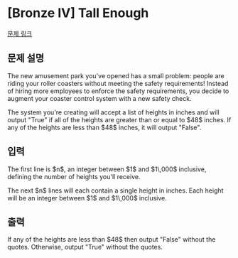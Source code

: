 # [Bronze IV] Tall Enough

[문제 링크](https://www.acmicpc.net/problem/34414) 

## 문제 설명

<p>The new amusement park you've opened has a small problem: people are riding your roller coasters without meeting the safety requirements! Instead of hiring more employees to enforce the safety requirements, you decide to augment your coaster control system with a new safety check.</p>

<p>The system you're creating will accept a list of heights in inches and will output "True" if all of the heights are greater than or equal to $48$ inches. If any of the heights are less than $48$ inches, it will output "False".</p>

## 입력 

 <p>The first line is $n$, an integer between $1$ and $1\,000$ inclusive, defining the number of heights you'll receive.</p>

<p>The next $n$ lines will each contain a single height in inches. Each height will be an integer between $1$ and $1\,000$ inclusive.</p>

## 출력 

 <p>If any of the heights are less than $48$ then output "False" without the quotes. Otherwise, output "True" without the quotes.</p>

